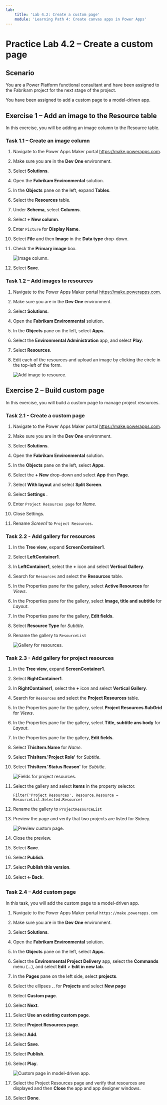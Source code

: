 ```yaml
---
lab:
    title: 'Lab 4.2: Create a custom page'
    module: 'Learning Path 4: Create canvas apps in Power Apps'
---
```


# Practice Lab 4.2 – Create a custom page

## Scenario

You are a Power Platform functional consultant and have been assigned to the Fabrikam project for the next stage of the project.

You have been assigned to add a custom page to a model-driven app.

## Exercise 1 – Add an image to the Resource table

In this exercise, you will be adding an image column to the Resource table.

### Task 1.1 – Create an image column

1. Navigate to the Power Apps Maker portal <https://make.powerapps.com>.

1. Make sure you are in the **Dev One** environment.

1. Select **Solutions**.

1. Open the **Fabrikam Environmental** solution.

1. In the **Objects** pane on the left, expand **Tables**.

1. Select the **Resources** table.

1. Under **Schema**, select **Columns**.

1. Select **+ New column**.

1. Enter `Picture` for **Display Name**.

1. Select **File** and then **Image** in the **Data type** drop-down.

1. Check the **Primary image** box.

    ![Image column.](../media/image-column.png)

1. Select **Save**.

### Task 1.2 – Add images to resources

1. Navigate to the Power Apps Maker portal <https://make.powerapps.com>.

1. Make sure you are in the **Dev One** environment.

1. Select **Solutions**.

1. Open the **Fabrikam Environmental** solution.

1. In the **Objects** pane on the left, select **Apps**.

1. Select the **Environmental Administration** app, and select **Play**.

1. Select **Resources**.

1. Edit each of the resources and upload an image by clicking the circle in the top-left of the form.

    ![Add image to resource.](../media/add-image.png)

## Exercise 2 – Build custom page

In this exercise, you will build a custom page to manage project resources.

### Task 2.1 - Create a custom page

1. Navigate to the Power Apps Maker portal <https://make.powerapps.com>.

1. Make sure you are in the **Dev One** environment.

1. Select **Solutions**.

1. Open the **Fabrikam Environmental** solution.

1. In the **Objects** pane on the left, select **Apps**.

1. Select the **+ New** drop-down and select **App** then **Page**.

1. Select **With layout** and select **Split Screen**.

1. Select **Settings** .

1. Enter `Project Resources page` for *Name*.

1. Close Settings.

1. Rename *Screen1* to `Project Resources`.

### Task 2.2 - Add gallery for resources

1. In the **Tree view**, expand **ScreenContainer1**.

1. Select **LeftContainer1**.

1. In **LeftContainer1**, select the **+** icon and select **Vertical Gallery**.

1. Search for `Resources` and select the **Resources** table.

1. In the Properties pane for the gallery, select **Active Resources** for *Views*.

1. In the Properties pane for the gallery, select **Image, title and subtitle** for *Layout*.

1. In the Properties pane for the gallery, **Edit fields**.

1. Select **Resource Type** for *Subtitle*.

1. Rename the gallery to `ResourceList`

    ![Gallery for resources.](../media/custom-page-resources.png)

### Task 2.3 - Add gallery for project resources

1. In the **Tree view**, expand **ScreenContainer1**.

1. Select **RightContainer1**.

1. In **RightContainer1**, select the **+** icon and select **Vertical Gallery**.

1. Search for `Resources` and select the **Project Resources** table.

1. In the Properties pane for the gallery, select **Project Resources SubGrid** for *Views*.

1. In the Properties pane for the gallery, select **Title, subtitle ans body** for *Layout*.

1. In the Properties pane for the gallery, **Edit fields**.

1. Select **ThisItem.Name** for *Name*.

1. Select **ThisItem.'Project Role'** for *Subtitle*.

1. Select **ThisItem.'Status Reason'** for *Subtitle*.

    ![Fields for project resources.](../media/custom-page-projectresouce-fields.png)

1. Select the gallery and select **Items** in the property selector.

   ```powerappsfl  
   Filter('Project Resources', Resource.Resource = ResourceList.Selected.Resource)
   ```

1. Rename the gallery to `ProjectResourceList`

1. Preview the page and verify that two projects are listed for Sidney.

    ![Preview custom page.](../media/custom-page-preview.png)

1. Close the preview.

1. Select **Save**.

1. Select **Publish**.

1. Select **Publish this version**.

1. Select **🡠 Back**.

### Task 2.4 – Add custom page

In this task, you will add the custom page to a model-driven app.

1. Navigate to the Power Apps Maker portal `https://make.powerapps.com`

1. Make sure you are in the **Dev One** environment.

1. Select **Solutions**.

1. Open the **Fabrikam Environmental** solution.

1. In the **Objects** pane on the left, select **Apps**.

1. Select the **Environmental Project Delivery** app, select the **Commands** menu (...), and select **Edit** > **Edit in new tab**.

1. In the **Pages** pane on the left side, select **projects**.

1. Select the ellipses **..** for **Projects** and select **New page**

1. Select **Custom page**.

1. Select **Next**.

1. Select **Use an existing custom page**.

1. Select **Project Resources page**.

1. Select **Add**.

1. Select **Save**.

1. Select **Publish**.

1. Select **Play**.

    ![Custom page in model-driven app.](../media/custom-page-play.png)

1. Select the Project Resources page and verify that resources are displayed and then  **Close** the app and app designer windows.

1. Select **Done**.
